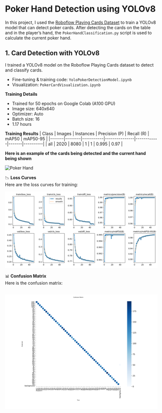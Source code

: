 # Poker Hand Detection using YOLOv8

In this project, I used the [Roboflow Playing Cards Dataset](https://universe.roboflow.com/) to train a YOLOv8 model that can detect poker cards. After detecting the cards on the table and in the player’s hand, the `PokerHandClassification.py` script is used to calculate the current poker hand.


## 1. Card Detection with YOLOv8

I trained a YOLOv8 model on the Roboflow Playing Cards dataset to detect and classify cards.  
- Fine-tuning & training code: `YoloPokerDetectionModel.ipynb`  
- Visualization: `PokerCardVisualization.ipynb`

**Training Details**  
- Trained for 50 epochs on Google Colab (A100 GPU)  
- Image size: 640x640  
- Optimizer: Auto  
- Batch size: 16
- 1.17 hours

**Training Results**
| Class | Images | Instances | Precision (P) | Recall (R) | mAP50 | mAP50-95 |
|-------|--------|-----------|---------------|------------|-------|----------|
| all   | 2020   | 8080      | 1             | 1          | 0.995 | 0.97   |

**Here is an example of the cards being detected and the current hand being shown**

![Poker Hand](Images/PokerHand.png)

📉 **Loss Curves**  
Here are the loss curves for training:

![Training Losses](Images/results.png)

📊 **Confusion Matrix**  
Here is the confusion matrix:

![Confusion matrix](Images/confusion_matrix.png)
---
